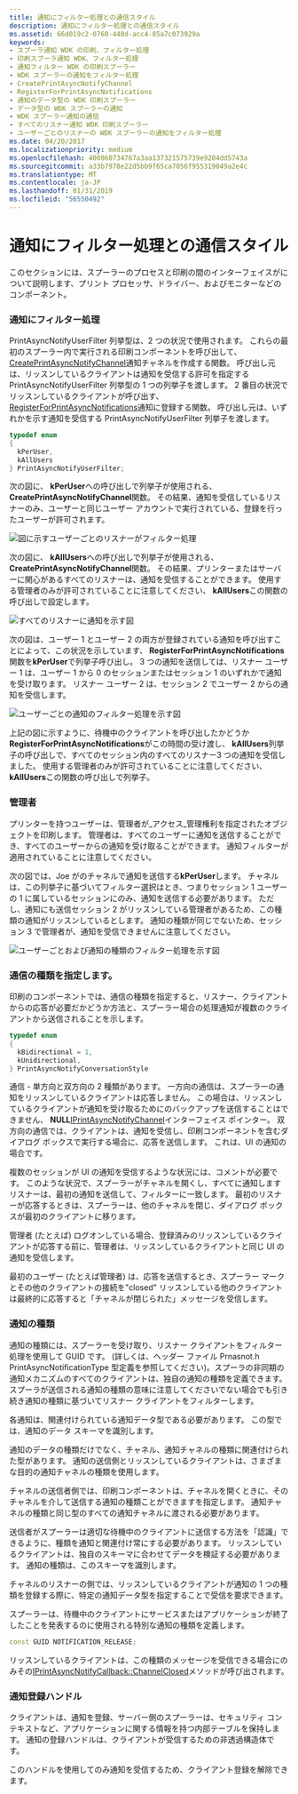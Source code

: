 ```yaml
---
title: 通知にフィルター処理との通信スタイル
description: 通知にフィルター処理との通信スタイル
ms.assetid: 66d019c2-0760-440d-acc4-85a7c073929a
keywords:
- スプーラ通知 WDK の印刷、フィルター処理
- 印刷スプーラ通知 WDK、フィルター処理
- 通知フィルター WDK の印刷スプーラー
- WDK スプーラーの通知をフィルター処理
- CreatePrintAsyncNotifyChannel
- RegisterForPrintAsyncNotifications
- 通知のデータ型の WDK 印刷スプーラー
- データ型の WDK スプーラーの通知
- WDK スプーラー通知の通信
- すべてのリスナー通知 WDK 印刷スプーラー
- ユーザーごとのリスナーの WDK スプーラーの通知をフィルター処理
ms.date: 04/20/2017
ms.localizationpriority: medium
ms.openlocfilehash: 400860734767a3aa137321575739e9204dd5743a
ms.sourcegitcommit: a33b7978e22d5bb9f65ca7056f955319049a2e4c
ms.translationtype: MT
ms.contentlocale: ja-JP
ms.lasthandoff: 01/31/2019
ms.locfileid: "56550492"
---
```

# <a name="notification-filtering-and-communication-styles"></a>通知にフィルター処理との通信スタイル





このセクションには、スプーラーのプロセスと印刷の間のインターフェイスがについて説明します、プリント プロセッサ、ドライバー、およびモニターなどのコンポーネント。

### <a name="notification-filtering"></a>通知にフィルター処理

PrintAsyncNotifyUserFilter 列挙型は、2 つの状況で使用されます。 これらの最初のスプーラー内で実行される印刷コンポーネントを呼び出して、 [CreatePrintAsyncNotifyChannel](https://go.microsoft.com/fwlink/p/?linkid=124750)通知チャネルを作成する関数。 呼び出し元は、リッスンしているクライアントは通知を受信する許可を指定する PrintAsyncNotifyUserFilter 列挙型の 1 つの列挙子を渡します。 2 番目の状況でリッスンしているクライアントが呼び出す、 [RegisterForPrintAsyncNotifications](https://go.microsoft.com/fwlink/p/?linkid=124752)通知に登録する関数。 呼び出し元は、いずれかを示す通知を受信する PrintAsyncNotifyUserFilter 列挙子を渡します。

```cpp
typedef enum 
{
  kPerUser,
  kAllUsers
} PrintAsyncNotifyUserFilter; 
```

次の図に、 **kPerUser**への呼び出しで列挙子が使用される、 **CreatePrintAsyncNotifyChannel**関数。 その結果、通知を受信しているリスナーのみ、ユーザーと同じユーザー アカウントで実行されている、登録を行ったユーザーが許可されます。

![図に示すユーザーごとのリスナーがフィルター処理](images/notifyfilt1.gif)

次の図に、 **kAllUsers**への呼び出しで列挙子が使用される、 **CreatePrintAsyncNotifyChannel**関数。 その結果、プリンターまたはサーバーに関心があるすべてのリスナーは、通知を受信することができます。 使用する管理者のみが許可されていることに注意してください、 **kAllUsers**この関数の呼び出しで設定します。

![すべてのリスナーに通知を示す図](images/notifyfilt2.gif)

次の図は、ユーザー 1 とユーザー 2 の両方が登録されている通知を呼び出すことによって、この状況を示しています、 **RegisterForPrintAsyncNotifications**関数を**kPerUser**で列挙子呼び出し。 3 つの通知を送信しては、リスナー ユーザー 1 は、ユーザー 1 から 0 のセッションまたはセッション 1 のいずれかで通知を受け取ります。 リスナー ユーザー 2 は、セッション 2 でユーザー 2 からの通知を受信します。

![ユーザーごとの通知のフィルター処理を示す図](images/notifyfilt3.gif)

上記の図に示すように、待機中のクライアントを呼び出したかどうか**RegisterForPrintAsyncNotifications**がこの時間の受け渡し、 **kAllUsers**列挙子の呼び出しで、すべてのセッション内のすべてのリスナー3 つの通知を受信しました。 使用する管理者のみが許可されていることに注意してください、 **kAllUsers**この関数の呼び出しで列挙子。

### <a href="" id="administrators-"></a>管理者

プリンターを持つユーザーは、管理者が\_アクセス\_管理権利を指定されたオブジェクトを印刷します。 管理者は、すべてのユーザーに通知を送信することができ、すべてのユーザーからの通知を受け取ることができます。 通知フィルターが適用されていることに注意してください。

次の図では、Joe がのチャネルで通知を送信する**kPerUser**します。 チャネルは、この列挙子に基づいてフィルター選択はとき、つまりセッション 1 ユーザーの 1 に属しているセッションにのみ、通知を送信する必要があります。 ただし、通知にも送信セッション 2 がリッスンしている管理者があるため、この種類の通知がリッスンしているとします。 通知の種類が同じでないため、セッション 3 で管理者が、通知を受信できませんに注意してください。

![ユーザーごとおよび通知の種類のフィルター処理を示す図](images/notifyfilt4.gif)

### <a name="specifying-the-type-of-communication"></a>通信の種類を指定します。

印刷のコンポーネントでは、通信の種類を指定すると、リスナー、クライアントからの応答が必要だかどうか方法と、スプーラー場合の処理通知が複数のクライアントから送信されることを示します。

```cpp
typedef enum 
{
  kBidirectional = 1, 
  kUnidirectional, 
} PrintAsyncNotifyConversationStyle
```

通信 - 単方向と双方向の 2 種類があります。 一方向の通信は、スプーラーの通知をリッスンしているクライアントは応答しません。 この場合は、リッスンしているクライアントが通知を受け取るためにのバックアップを送信することはできません、 **NULL**[IPrintAsyncNotifyChannel](https://go.microsoft.com/fwlink/p/?linkid=124758)インターフェイス ポインター。 双方向の通信では、クライアントは、通知を受信し、印刷コンポーネントを含むダイアログ ボックスで実行する場合に、応答を送信します。 これは、UI の通知の場合です。

複数のセッションが UI の通知を受信するような状況には、コメントが必要です。 このような状況で、スプーラーがチャネルを開くし、すべてに通知しますリスナーは、最初の通知を送信して、フィルターに一致します。 最初のリスナーが応答するときは、スプーラーは、他のチャネルを閉じ、ダイアログ ボックスが最初のクライアントに移ります。

管理者 (たとえば) ログオンしている場合、登録済みのリッスンしているクライアントが応答する前に、管理者は、リッスンしているクライアントと同じ UI の通知を受信します。

最初のユーザー (たとえば管理者) は、応答を送信するとき、スプーラー マークとその他のクライアントの接続を"closed" リッスンしている他のクライアントは最終的に応答すると「チャネルが閉じられた」メッセージを受信します。

### <a name="notification-types"></a>通知の種類

通知の種類には、スプーラーを受け取り、リスナー クライアントをフィルター処理を使用して GUID です。 (詳しくは、ヘッダー ファイル Prnasnot.h PrintAsyncNotificationType 型定義を参照してください)。スプーラの非同期の通知メカニズムのすべてのクライアントは、独自の通知の種類を定義できます。 スプーラが送信される通知の種類の意味に注意してくださいでない場合でも引き続き通知の種類に基づいてリスナー クライアントをフィルターします。

各通知は、関連付けられている通知データ型である必要があります。 この型では、通知のデータ スキーマを識別します。

通知のデータの種類だけでなく、チャネル、通知チャネルの種類に関連付けられた型があります。 通知の送信側とリッスンしているクライアントは、さまざまな目的の通知チャネルの種類を使用します。

チャネルの送信者側では、印刷コンポーネントは、チャネルを開くときに、そのチャネルを介して送信する通知の種類ことができますを指定します。 通知チャネルの種類と同じ型のすべての通知チャネルに渡される必要があります。

送信者がスプーラーは適切な待機中のクライアントに送信する方法を「認識」できるように、種類を通知と関連付け常にする必要があります。 リッスンしているクライアントは、独自のスキーマに合わせてデータを検証する必要があります。 通知の種類は、このスキーマを識別します。

チャネルのリスナーの側では、リッスンしているクライアントが通知の 1 つの種類を登録する際に、特定の通知データ型を指定することで受信を要求できます。

スプーラーは、待機中のクライアントにサービスまたはアプリケーションが終了したことを発表するのに使用される特別な通知の種類を定義します。

```cpp
const GUID NOTIFICATION_RELEASE;
```

リッスンしているクライアントは、この種類のメッセージを受信できる場合にのみその[IPrintAsyncNotifyCallback::ChannelClosed](https://go.microsoft.com/fwlink/p/?linkid=124756)メソッドが呼び出されます。

### <a href="" id="notification-registration-handle-"></a>通知登録ハンドル

クライアントは、通知を登録、サーバー側のスプーラーは、セキュリティ コンテキストなど、アプリケーションに関する情報を持つ内部テーブルを保持します。 通知の登録ハンドルは、クライアントが受信するための非透過構造体です。

このハンドルを使用してのみ通知を受信するため、クライアント登録を解除できます。

 

 




